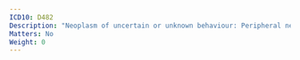 ```yaml
---
ICD10: D482
Description: "Neoplasm of uncertain or unknown behaviour: Peripheral nerves and autonomic nervous system"
Matters: No
Weight: 0
---
```

